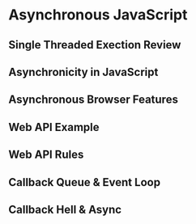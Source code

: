 # Asynchronous JavaScript

## Single Threaded Exection Review

## Asynchronicity in JavaScript

## Asynchronous Browser Features

## Web API Example

## Web API Rules

## Callback Queue & Event Loop

## Callback Hell & Async